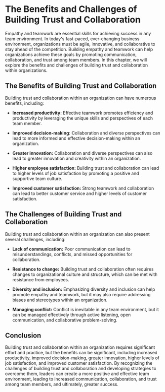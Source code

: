 # The Benefits and Challenges of Building Trust and Collaboration

Empathy and teamwork are essential skills for achieving success in any team environment. In today's fast-paced, ever-changing business environment, organizations must be agile, innovative, and collaborative to stay ahead of the competition. Building empathy and teamwork can help organizations achieve these goals by promoting communication, collaboration, and trust among team members. In this chapter, we will explore the benefits and challenges of building trust and collaboration within organizations.

The Benefits of Building Trust and Collaboration
------------------------------------------------

Building trust and collaboration within an organization can have numerous benefits, including:

* **Increased productivity:** Effective teamwork promotes efficiency and productivity by leveraging the unique skills and perspectives of each team member.

* **Improved decision-making:** Collaboration and diverse perspectives can lead to more informed and effective decision-making within an organization.

* **Greater innovation:** Collaboration and diverse perspectives can also lead to greater innovation and creativity within an organization.

* **Higher employee satisfaction:** Building trust and collaboration can lead to higher levels of job satisfaction by promoting a positive and supportive team culture.

* **Improved customer satisfaction:** Strong teamwork and collaboration can lead to better customer service and higher levels of customer satisfaction.

The Challenges of Building Trust and Collaboration
--------------------------------------------------

Building trust and collaboration within an organization can also present several challenges, including:

* **Lack of communication:** Poor communication can lead to misunderstandings, conflicts, and missed opportunities for collaboration.

* **Resistance to change:** Building trust and collaboration often requires changes to organizational culture and structure, which can be met with resistance from employees.

* **Diversity and inclusion:** Emphasizing diversity and inclusion can help promote empathy and teamwork, but it may also require addressing biases and stereotypes within an organization.

* **Managing conflict:** Conflict is inevitable in any team environment, but it can be managed effectively through active listening, open communication, and collaborative problem-solving.

Conclusion
----------

Building trust and collaboration within an organization requires significant effort and practice, but the benefits can be significant, including increased productivity, improved decision-making, greater innovation, higher levels of job satisfaction, and improved customer satisfaction. By recognizing the challenges of building trust and collaboration and developing strategies to overcome them, leaders can create a more positive and effective team environment, leading to increased communication, collaboration, and trust among team members, and ultimately, greater success.
